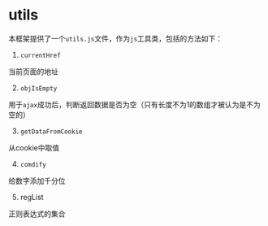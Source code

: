 # utils

本框架提供了一个`utils.js`文件，作为`js`工具类，包括的方法如下：

1. `currentHref`

当前页面的地址

2. `objIsEmpty`

用于`ajax`成功后，判断返回数据是否为空（只有长度不为1的数组才被认为是不为空的）

3. `getDataFromCookie`

从cookie中取值

4. `comdify`

给数字添加千分位

5. regList

正则表达式的集合

